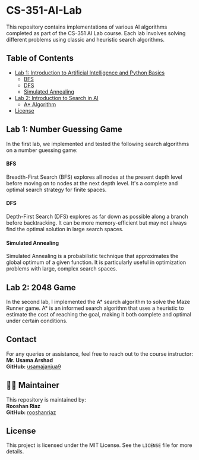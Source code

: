 # CS-351-AI-Lab

This repository contains implementations of various AI algorithms completed as part of the CS-351 AI Lab course. Each lab involves solving different problems using classic and heuristic search algorithms.

## Table of Contents
- [Lab 1: Introduction to Artificial Intelligence and Python Basics](lab-01-Introduction-to-Artificial-Intelligence-and-Python-Basics)
  - [BFS](#bfs)
  - [DFS](#dfs)
  - [Simulated Annealing](#simulated-annealing)
- [Lab 2: Introduction to Search in AI](#lab-02-Introduction-to-Search-in-AI)
  - [A* Algorithm](#a-algorithm)
- [License](#license)

## Lab 1: Number Guessing Game

In the first lab, we implemented and tested the following search algorithms on a number guessing game:
#### BFS

Breadth-First Search (BFS) explores all nodes at the present depth level before moving on to nodes at the next depth level. It's a complete and optimal search strategy for finite spaces.

#### DFS

Depth-First Search (DFS) explores as far down as possible along a branch before backtracking. It can be more memory-efficient but may not always find the optimal solution in large search spaces.

#### Simulated Annealing

Simulated Annealing is a probabilistic technique that approximates the global optimum of a given function. It is particularly useful in optimization problems with large, complex search spaces.

## Lab 2: 2048 Game

In the second lab, I implemented the A* search algorithm to solve the Maze Runner game. A* is an informed search algorithm that uses a heuristic to estimate the cost of reaching the goal, making it both complete and optimal under certain conditions.

## **Contact**

For any queries or assistance, feel free to reach out to the course instructor:  
**Mr. Usama Arshad**  
**GitHub:** [usamajanjua9](https://github.com/usamajanjua9)

## 🙋‍♂️ **Maintainer**

This repository is maintained by:  
**Rooshan Riaz**  
**GitHub:** [rooshanriaz](https://github.com/rooshanriaz)

## License
This project is licensed under the MIT License. See the `LICENSE` file for more details.


